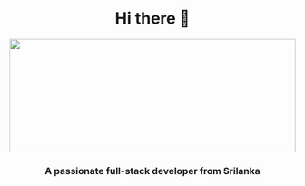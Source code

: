 <h1 align="center">Hi there 👋</h1>
<img src="https://github.com/MrbadMiro/MrbadMiro/assets/94770857/7696c56b-1fd3-429b-b90e-cd4cd954dcee" alt=""   align="center" width="100%" height="200px">

<h3 align="center">A passionate full-stack developer from Srilanka</h3>










